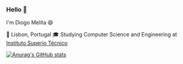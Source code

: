 ### Hello 👋
I'm Diogo Melita 😄

📌 Lisbon, Portugal
🎓 Studying Computer Science and Engineering at [Instituto Superio Técnico](https://tecnico.ulisboa.pt/pt/)

[![Anurag's GitHub stats](https://github-readme-stats.vercel.app/apid-melitaanuraghazra)](https://github.com/anuraghazra/github-readme-stats)



<!--
**d-melita/D-Melita** is a ✨ _special_ ✨ repository because its `README.md` (this file) appears on your GitHub profile.

Here are some ideas to get you started:

- 🔭 I’m currently working on ...
- 🌱 I’m currently learning ...
- 👯 I’m looking to collaborate on ...
- 🤔 I’m looking for help with ...
- 💬 Ask me about ...
- 📫 How to reach me: ...
- 😄 Pronouns: ...
- ⚡ Fun fact: ...
-->
